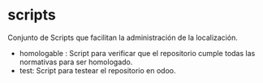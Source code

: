 scripts
===============

Conjunto de Scripts que facilitan la administración de la localización.

* homologable : Script para verificar que el repositorio cumple todas las normativas para ser homologado.
* test: Script para testear el repositorio en odoo.
